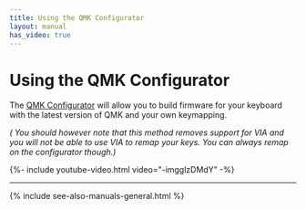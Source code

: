 ```yaml
---
title: Using the QMK Configurator
layout: manual
has_video: true
---
```


# Using the QMK Configurator

The [QMK Configurator](http://config.qmk.fm) will allow you to build firmware for your keyboard with the latest version of QMK and your own keymapping.

*( <i class="fas fa-exclamation"></i> You should however note that this method removes support for VIA and you will not be able to use VIA to remap your keys.  You can always remap on the configurator though.)*

{%- include youtube-video.html video="-imgglzDMdY" -%}

---

{% include see-also-manuals-general.html %}
